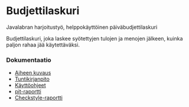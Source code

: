 # Budjettilaskuri
Javalabran harjoitustyö, helppokäyttöinen päiväbudjettilaskuri

Budjettilaskuri, joka laskee syötettyjen tulojen ja menojen jälkeen, kuinka paljon rahaa jää käytettäväksi.


### Dokumentaatio
- [Aiheen kuvaus](dokumentaatio/aiheenKuvausJaRakenne.md) 
- [Tuntikirjanpito](dokumentaatio/Tuntikirjanpito.md)
- [Käyttöohjeet](dokumentaatio/Kayttoohjeet.md)
- [pit-raportti](https://htmlpreview.github.io/?https://github.com/pelsaara/Budjettilaskuri/blob/master/dokumentaatio/pit/201702172133/index.html)
- [Checkstyle-raportti](https://htmlpreview.github.io/?https://github.com/pelsaara/Budjettilaskuri/blob/master/dokumentaatio/checkstyle/checkstyle.html)



